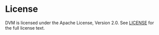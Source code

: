 # License

DVM is licensed under the Apache License, Version 2.0. See [LICENSE](https://www.apache.org/licenses/LICENSE-2.0) for the full license text.
